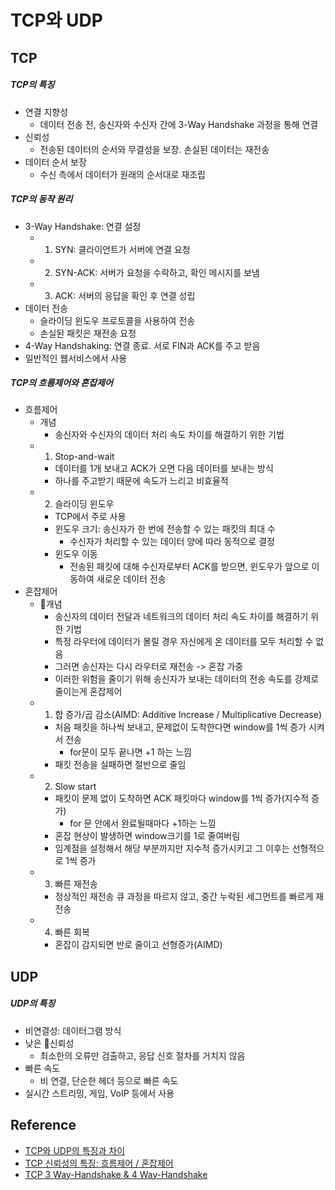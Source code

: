 # TCP와 UDP


## TCP
##### TCP의 특징
- 연결 지향성
	- 데이터 전송 전, 송신자와 수신자 간에 3-Way Handshake 과정을 통해 연결
- 신뢰성
	- 전송된 데이터의 순서와 무결성을 보장. 손실된 데이터는 재전송
- 데이터 순서 보장
	- 수신  측에서 데이터가 원래의 순서대로 재조립
##### TCP의 동작 원리
- 3-Way Handshake: 연결 설정
	- 1. SYN: 클라이언트가 서버에 연결 요청
	- 2. SYN-ACK: 서버가 요청을 수락하고, 확인 메시지를 보냄
	- 3. ACK: 서버의 응답을 확인 후 연결 성립
- 데이터 전송
	- 슬라이딩 윈도우 프로토콜을 사용하여 전송
	- 손실된 패킷은 재전송 요청
- 4-Way Handshaking: 연결 종료. 서로 FIN과 ACK를 주고 받음
- 일반적인 웹서비스에서 사용

##### TCP의 흐름제어와 혼잡제어
- 흐름제어
	- 개념
		- 송신자와 수신자의 데이터 처리 속도 차이를 해결하기 위한 기법
	- 1. Stop-and-wait
		- 데이터를 1개 보내고 ACK가 오면 다음 데이터를 보내는 방식
		- 하나를 주고받기 때문에 속도가 느리고 비효율적
	- 2. 슬라이딩 윈도우
		- TCP에서 주로 사용
		-  윈도우 크기: 송신자가 한 번에 전송할 수 있는 패킷의 최대 수
			- 수신자가 처리할 수 있는 데이터 양에 따라 동적으로 결정
		- 윈도우 이동
			- 전송된 패킷에 대해 수신자로부터 ACK를 받으면, 윈도우가 앞으로 이동하여 새로운 데이터 전송
- 혼잡제어
	- 개념
		- 송신자의 데이터 전달과 네트워크의 데이터 처리 속도 차이를 해결하기 위한 기법
		- 특정 라우터에 데이터가 몰릴 경우 자신에게 온 데이터를 모두 처리할 수 없음
		- 그러면 송신자는 다시 라우터로 재전송 -> 혼잡 가중
		- 이러한 위험을 줄이기 위해 송신자가 보내는 데이터의 전송 속도를 강제로 줄이는게 혼잡제어
	- 1. 합 증가/곱 감소(AIMD: Additive Increase / Multiplicative Decrease)
		- 처음 패킷을 하나씩 보내고, 문제없이 도착한다면 window를 1씩 증가 시켜서 전송
			- for문이 모두 끝나면 +1 하는 느낌
		- 패킷 전송을 실패하면 절반으로 줄임
	- 2. Slow start
		- 패킷이 문제 없이 도착하면 ACK 패킷마다 window를 1씩 증가(지수적 증가)
			- for 문 안에서 완료될때마다 +1하는 느낌
		- 혼잡 현상이 발생하면 window크기를 1로 줄여버림
		- 임계점을 설정해서 해당 부분까지만 지수적 증가시키고 그 이후는 선형적으로 1씩 증가
	- 3. 빠른 재전송
		- 정상적인 재전송 큐 과정을 따르지 않고, 중간 누락된 세그먼트를 빠르게 재전송
	- 4. 빠른 회복
		- 혼잡이 감지되면 반로 줄이고 선형증가(AIMD)

## UDP
##### UDP의 특징
- 비연결성: 데이터그램 방식
- 낮은 신뢰성
	- 최소한의 오류만 검출하고, 응답 신호 절차를 거치지 않음
- 빠른 속도
	- 비 연결, 단순한 헤더 등으로 빠른 속도
- 실시간 스트리밍, 게임, VoIP 등에서 사용

## Reference
- [TCP와 UDP의 특징과 차이](https://mangkyu.tistory.com/15)
- [TCP 신뢰성의 특징: 흐름제어 / 혼잡제어](https://ooeunz.tistory.com/91)
- [TCP 3 Way-Handshake & 4 Way-Handshake](https://mindnet.tistory.com/entry/네트워크-쉽게-이해하기-22편-TCP-3-WayHandshake-4-WayHandshake)
